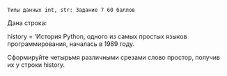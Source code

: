     Типы данных int, str: Задание 7 60 баллов
Дана строка:

history = 'История Python, одного из самых простых языков программирования, началась в 1989 году.

Сформируйте четырьмя различными срезами слово простор, получив их у строки history.